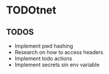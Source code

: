 # TODOtnet

## TODOS
- Implement pwd hashing
- Research on how to access headers
- Implement todo actions
- Implement secrets sin env variable